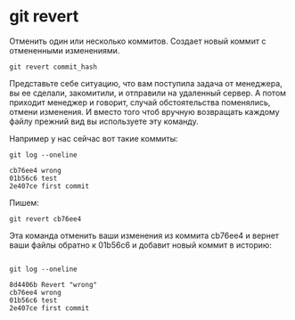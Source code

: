 # git revert

Отменить один или несколько коммитов. Создает новый коммит с отмененными изменениями.

```
git revert commit_hash
```

Представьте себе ситуацию, что вам поступила задача от менеджера, вы ее сделали, закомитили, и отправили на удаленный сервер. А потом приходит менеджер и говорит, случай обстоятельства поменялись, отмени изменения. И вместо того чтоб вручную возвращать каждому файлу прежний вид вы используете эту команду.

Например у нас сейчас вот такие коммиты:

```
git log --oneline

cb76ee4 wrong
01b56c6 test
2e407ce first commit

```

Пишем:

```
git revert cb76ee4
```

Эта команда отменить ваши изменения из коммита cb76ee4 и вернет ваши файлы обратно к 01b56c6 и добавит новый коммит в историю:
```

git log --oneline

8d4406b Revert "wrong"
cb76ee4 wrong
01b56c6 test
2e407ce first commit
```
